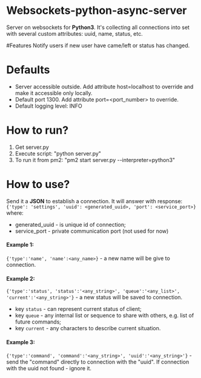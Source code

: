 # Websockets-python-async-server
Server on websockets for **Python3**. It's collecting all connections into set with several custom attributes: uuid, name, status, etc.

#Features
Notify users if new user have came/left or status has changed.

# Defaults
- Server accessible outside. Add attribute host=localhost to override and make it accessible only locally.
- Default port 1300. Add attribute port=<port_number> to override.
- Default logging level: INFO

# How to run?
1. Get server.py
2. Execute script: "python server.py"
3. To run it from pm2: "pm2 start server.py --interpreter=python3"

# How to use?
Send it a **JSON** to establish a connection. 
It will answer with response:
    `{'type': 'settings', 'uuid': <generated_uuid>, 'port': <service_port>}`
where:
- generated_uuid - is unique id of connection;
- service_port - private communication port (not used for now)

#### Example 1:
`{'type':'name', 'name':<any_name>}` - a new name will be give to connection.

#### Example 2: 
`{'type':'status', 'status':'<any_string>', 'queue':'<any_list>', 'current':'<any_string>'}` - a new status will be saved to connection.
- key `status` - can represent current status of client;
- key `queue` - any internal list or sequence to share with others, e.g. list of future commands;
- key `current` - any characters to describe current situation.

#### Example 3: 
`{'type':'command', 'command':'<any_string>', 'uuid':'<any_string>'}` - send the "command" directly to connection with the "uuid". If connection with the uuid not found - ignore it.
